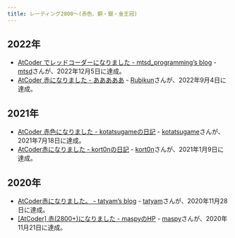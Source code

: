 ```yaml
---
title: レーティング2800〜(赤色、銅・銀・金王冠)
---
```


## 2022年

- [AtCoder でレッドコーダーになりました - mtsd_programming’s blog](https://mtsd-programming.hatenablog.com/entry/2022/12/09/200000) - [mtsd](https://atcoder.jp/users/mtsd)さんが、2022年12月5日に達成。
- [AtCoder 赤になりました - あああああ](https://rubikun.hatenablog.jp/entry/2022/09/05/152859) - [Rubikun](https://atcoder.jp/users/Rubikun)さんが、2022年9月4日に達成。

## 2021年

- [AtCoder 赤色になりました - kotatsugameの日記](https://kotatsugame.hatenablog.com/entry/2021/07/19/074506) - [kotatsugame](https://atcoder.jp/users/kotatsugame)さんが、2021年7月18日に達成。
- [AtCoder赤になりました - kort0nの日記](https://kort0n.hatenablog.com/entry/2021/01/10/065058) - [kort0n](https://atcoder.jp/users/kort0n)さんが、2021年1月9日に達成。

## 2020年

- [AtCoder赤になりました。 - tatyam’s blog](https://tatyam.hatenablog.com/entry/2020/12/24/030404) - [tatyam](https://atcoder.jp/users/tatyam)さんが、2020年11月28日に達成。
- [[AtCoder] 赤(2800+)になりました - maspyのHP](https://maspypy.com/atcoder-%e8%b5%a42800%e3%81%ab%e3%81%aa%e3%82%8a%e3%81%be%e3%81%97%e3%81%9f) - [maspy](https://atcoder.jp/users/maspy)さんが、2020年11月21日に達成。
